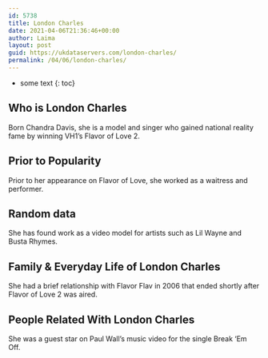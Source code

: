 ```yaml
---
id: 5738
title: London Charles
date: 2021-04-06T21:36:46+00:00
author: Laima
layout: post
guid: https://ukdataservers.com/london-charles/
permalink: /04/06/london-charles/
---
```


* some text
{: toc}


## Who is London Charles
                  
                  
                  
Born Chandra Davis, she is a model and singer who gained national reality fame by winning VH1&#8217;s Flavor of Love 2.
                  
              
            
              
            
                
                
                
## Prior to Popularity
                  
                  
                  
Prior to her appearance on Flavor of Love, she worked as a waitress and performer.
                  
              
            
              
            
                
                
                
## Random data
                  
                  
                  
She has found work as a video model for artists such as Lil Wayne and Busta Rhymes.
                  
              
            
              
            
                
                
                
## Family & Everyday Life of London Charles
                  
                  
                  
She had a brief relationship with Flavor Flav in 2006 that ended shortly after Flavor of Love 2 was aired.
                  
              
            
              
            
                
                
                
## People Related With London Charles
                  
                  
                  
She was a guest star on Paul Wall&#8217;s music video for the single Break &#8216;Em Off.
                  
              
            
              
            
                
              
            
              
              
            
            
              
            
          
          
          